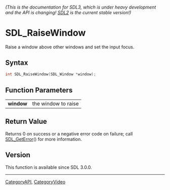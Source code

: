 ###### (This is the documentation for SDL3, which is under heavy development and the API is changing! [SDL2](https://wiki.libsdl.org/SDL2/) is the current stable version!)
# SDL_RaiseWindow

Raise a window above other windows and set the input focus.

## Syntax

```c
int SDL_RaiseWindow(SDL_Window *window);

```

## Function Parameters

|                |                     |
| -------------- | ------------------- |
| **window**     | the window to raise |

## Return Value

Returns 0 on success or a negative error code on failure; call
[SDL_GetError](SDL_GetError)() for more information.

## Version

This function is available since SDL 3.0.0.

----
[CategoryAPI](CategoryAPI), [CategoryVideo](CategoryVideo)


